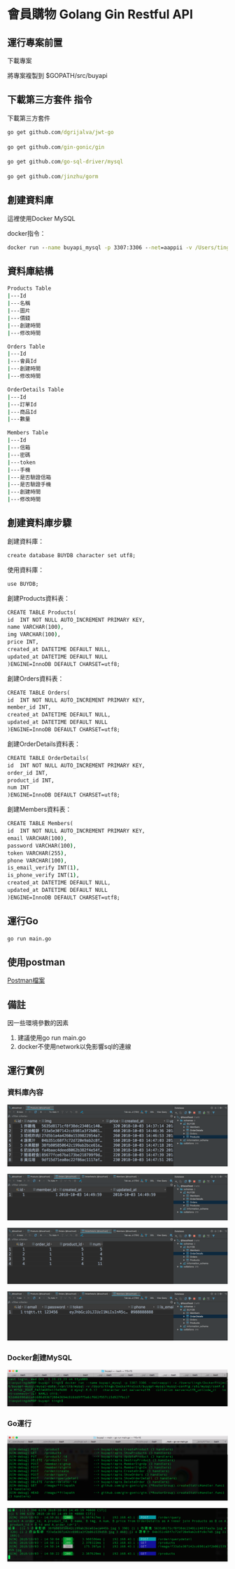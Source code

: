 # 會員購物 Golang Gin Restful API



## 運行專案前置

下載專案

將專案複製到 $GOPATH/src/buyapi


## 下載第三方套件 指令

下載第三方套件

```cmd
go get github.com/dgrijalva/jwt-go

go get github.com/gin-gonic/gin

go get github.com/go-sql-driver/mysql

go get github.com/jinzhu/gorm
```

## 創建資料庫

這裡使用Docker MySQL

docker指令：

```cmd
docker run --name buyapi_mysql -p 3307:3306 --net=aappii -v /Users/tingk/DockerProject/buyapi-mysql/mysql-data:/var/lib/mysql -v /Users/tingk/DockerProject/buyapi-mysql/mysql-config:/etc/mysql/conf.d -e MYSQL_ROOT_PASSWORD=12345600 -d mysql:8.0.12 --character-set-server=utf8 --collation-server=utf8_unicode_ci --init-connect='SET NAMES UTF8;'
```

## 資料庫結構

```cmd
Products Table
|---Id
|---名稱 
|---圖片 
|---價錢
|---創建時間
|---修改時間
```

```cmd
Orders Table
|---Id 
|---會員Id 
|---創建時間
|---修改時間
```

```cmd
OrderDetails Table
|---Id
|---訂單Id
|---商品Id
|---數量
```

```cmd
Members Table
|---Id
|---信箱
|---密碼
|---token
|---手機
|---是否驗證信箱
|---是否驗證手機
|---創建時間
|---修改時間
```


## 創建資料庫步驟

創建資料庫：
```cmd
create database BUYDB character set utf8;
```

使用資料庫：
```cmd
use BUYDB;
```

創建Products資料表：
```cmd
CREATE TABLE Products(
id  INT NOT NULL AUTO_INCREMENT PRIMARY KEY,
name VARCHAR(100),
img VARCHAR(100),
price INT,
created_at DATETIME DEFAULT NULL,
updated_at DATETIME DEFAULT NULL
)ENGINE=InnoDB DEFAULT CHARSET=utf8;
```


創建Orders資料表：
```cmd
CREATE TABLE Orders(
id  INT NOT NULL AUTO_INCREMENT PRIMARY KEY,
member_id INT,
created_at DATETIME DEFAULT NULL,
updated_at DATETIME DEFAULT NULL
)ENGINE=InnoDB DEFAULT CHARSET=utf8;
```


創建OrderDetails資料表：
```cmd
CREATE TABLE OrderDetails(
id  INT NOT NULL AUTO_INCREMENT PRIMARY KEY,
order_id INT,
product_id INT,
num INT
)ENGINE=InnoDB DEFAULT CHARSET=utf8;
```

創建Members資料表：
```cmd
CREATE TABLE Members(
id  INT NOT NULL AUTO_INCREMENT PRIMARY KEY,
email VARCHAR(100),
password VARCHAR(100),
token VARCHAR(255),
phone VARCHAR(100),
is_email_verify INT(1),
is_phone_verify INT(1),
created_at DATETIME DEFAULT NULL,
updated_at DATETIME DEFAULT NULL
)ENGINE=InnoDB DEFAULT CHARSET=utf8;
```




## 運行Go

```cmd
go run main.go
```

## 使用postman
<!-- [Postman檔案](https://github.com/teggkitchen/buyapi/blob/master/postman/BuyApi.postman_collection.json) -->
<a href="https://github.com/teggkitchen/buyapi/blob/master/postman/BuyApi.postman_collection.json" download="postman.json">Postman檔案
</a>

## 備註

因一些環境參數的因素

1. 建議使用go run main.go</br>
2. docker不使用network以免影響sql的連線






## 運行實例

### 資料庫內容
![alt tag](https://github.com/teggkitchen/buyapi/blob/master/temp/1.png)

![alt tag](https://github.com/teggkitchen/buyapi/blob/master/temp/2.png)

![alt tag](https://github.com/teggkitchen/buyapi/blob/master/temp/3.png)

![alt tag](https://github.com/teggkitchen/buyapi/blob/master/temp/4.png)


### Docker創建MySQL
![alt tag](https://github.com/teggkitchen/buyapi/blob/master/temp/5.png)


### Go運行
![alt tag](https://github.com/teggkitchen/buyapi/blob/master/temp/6.png)

![alt tag](https://github.com/teggkitchen/buyapi/blob/master/temp/7.png)

